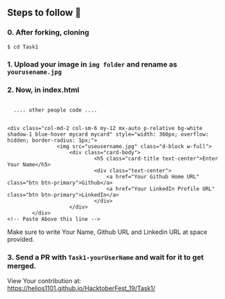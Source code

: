 
## Steps to follow :scroll:

### 0. After forking, cloning 
```$ cd Task1 ```

### 1. Upload your image in `img folder` and rename as `yourusename.jpg`

### 2. Now, in index.html 

``` Paste the following code below <body> tag..

  .... other people code ....
  
  
<div class="col-md-2 col-sm-6 my-12 mx-auto p-relative bg-white shadow-1 blue-hover mycard mycard" style="width: 360px; overflow: hidden; border-radius: 1px;">
                <img src="useusername.jpg" class="d-block w-full">
                    <div class="card-body">
                            <h5 class="card-title text-center">Enter Your Name</h5>
                            <div class="text-center">
                                <a href="Your Github Home URL" class="btn btn-primary">Github</a>
                                <a href="Your LinkedIn Profile URL" class="btn btn-primary">LinkedIn</a>
                            </div>
                    </div>
        </div>
<!-- Paste Above this line -->

```
Make sure to write Your Name, Github URL and Linkedin URL at space provided.


### 3. Send a PR with `Task1-yourUserName` and wait for it to get merged. 

View Your contribution at: https://helios1101.github.io/HacktoberFest_19/Task1/
